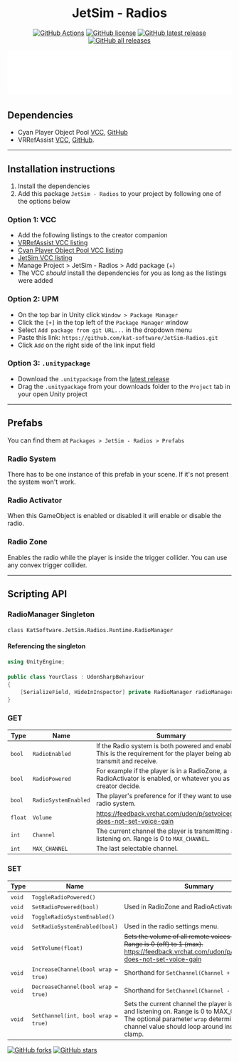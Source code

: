 
<h1 align="center">JetSim - Radios</h1>

<div align=center>
  <a href="https://github.com/kat-software/JetSim-Radios/actions"><img alt="GitHub Actions" src="https://img.shields.io/github/actions/workflow/status/kat-software/JetSim-Radios/release.yml?style=for-the-badge"></a>
  <a href="https://github.com/kat-software/JetSim-Radios?tab=MIT-1-ov-file"><img alt="GitHub license" src="https://img.shields.io/github/license/kat-software/JetSim-Radios?color=blue&style=for-the-badge"></a>
  <a href="https://github.com/kat-software/JetSim-Radios/releases/latest/"><img alt="GitHub latest release" src="https://img.shields.io/github/v/release/kat-software/JetSim-Radios?logo=unity&style=for-the-badge"></a>
  <a href="https://github.com/kat-software/JetSim-Radios/releases/"><img alt="GitHub all releases" src="https://img.shields.io/github/downloads/kat-software/JetSim-Radios/total?color=blue&style=for-the-badge"></a>
</div>

![JetSim](https://raw.githubusercontent.com/KitKat4191/JetSim-VCC-Listing/main/Website/banner.png)

## Dependencies

* Cyan Player Object Pool [VCC](https://cyanlaser.github.io/CyanPlayerObjectPool/), [GitHub](https://github.com/CyanLaser/CyanPlayerObjectPool)
* VRRefAssist [VCC](https://livedimensions.github.io/VRRefAssist/), [GitHub](https://github.com/LiveDimensions/VRRefAssist).

___

## Installation instructions

1. Install the dependencies
2. Add this package `JetSim - Radios` to your project by following one of the options below

### Option 1: VCC

* Add the following listings to the creator companion
* [VRRefAssist VCC listing](https://livedimensions.github.io/VRRefAssist/)
* [Cyan Player Object Pool VCC listing](https://cyanlaser.github.io/CyanPlayerObjectPool/)
* [JetSim VCC listing](https://kitkat4191.github.io/JetSim-VCC-Listing/)
* Manage Project > JetSim - Radios > Add package (+)
* The VCC *should* install the dependencies for you as long as the listings were added

### Option 2: UPM

* On the top bar in Unity click `Window > Package Manager`
* Click the `[+]` in the top left of the `Package Manager` window
* Select `Add package from git URL...` in the dropdown menu
* Paste this link: `https://github.com/kat-software/JetSim-Radios.git`
* Click `Add` on the right side of the link input field

### Option 3: `.unitypackage`

* Download the `.unitypackage` from the [latest release](https://github.com/kat-software/JetSim-Radios/releases/latest)
* Drag the `.unitypackage` from your downloads folder to the `Project` tab in your open Unity project

---

## Prefabs

You can find them at `Packages > JetSim - Radios > Prefabs`

### Radio System

There has to be one instance of this prefab in your scene. If it's not present the system won't work.

### Radio Activator

When this GameObject is enabled or disabled it will enable or disable the radio.

### Radio Zone

Enables the radio while the player is inside the trigger collider. You can use any convex trigger collider.

---

## Scripting API

### RadioManager Singleton

`class KatSoftware.JetSim.Radios.Runtime.RadioManager`

#### Referencing the singleton

```cs
using UnityEngine;

public class YourClass : UdonSharpBehaviour
{
    [SerializeField, HideInInspector] private RadioManager radioManager; // This reference is set automatically by VRRefAssist.
}
```

### GET

| Type    | Name                 | Summary                                                                                                                     |
|---------|----------------------|-----------------------------------------------------------------------------------------------------------------------------|
| `bool`  | `RadioEnabled`       | If the Radio system is both powered and enabled. This is the requirement for the player being able to transmit and receive. |
| `bool`  | `RadioPowered`       | For example if the player is in a RadioZone, a RadioActivator is enabled, or whatever you as the creator decide.            |
| `bool`  | `RadioSystemEnabled` | The player's preference for if they want to use the radio system.                                                           |
| `float` | `Volume`             | https://feedback.vrchat.com/udon/p/setvoicegain-does-not-set-voice-gain                                                     |
| `int`   | `Channel`            | The current channel the player is transmitting and listening on. Range is 0 to `MAX_CHANNEL`.                               |
| `int`   | `MAX_CHANNEL`        | The last selectable channel.                                                                                                |

### SET

| Type   | Name                                | Summary                                                                                                                                                                                             |
|--------|-------------------------------------|-----------------------------------------------------------------------------------------------------------------------------------------------------------------------------------------------------|
| `void` | `ToggleRadioPowered()`              |                                                                                                                                                                                                     |
| `void` | `SetRadioPowered(bool)`             | Used in RadioZone and RadioActivator.                                                                                                                                                               |
| `void` | `ToggleRadioSystemEnabled()`        |                                                                                                                                                                                                     |
| `void` | `SetRadioSystemEnabled(bool)`       | Used in the radio settings menu.                                                                                                                                                                    |
| `void` | `SetVolume(float)`                  | ~~Sets the volume of all remote voices on the radio. Range is 0 (off) to 1 (max).~~ https://feedback.vrchat.com/udon/p/setvoicegain-does-not-set-voice-gain                                         |
| `void` | `IncreaseChannel(bool wrap = true)` | Shorthand for `SetChannel(Channel + 1, wrap);`                                                                                                                                                      |
| `void` | `DecreaseChannel(bool wrap = true)` | Shorthand for `SetChannel(Channel - 1, wrap);`                                                                                                                                                      |
| `void` | `SetChannel(int, bool wrap = true)` | Sets the current channel the player is transmitting and listening on. Range is 0 to MAX_CHANNEL. The optional parameter `wrap` determines if the channel value should loop around instead of clamp. |

[![GitHub forks](https://img.shields.io/github/forks/kat-software/JetSim-Radios.svg?style=social&label=Fork)](https://github.com/kat-software/JetSim-Radios/fork) [![GitHub stars](https://img.shields.io/github/stars/kat-software/JetSim-Radios.svg?style=social&label=Stars)](https://github.com/kat-software/JetSim-Radios/stargazers)

